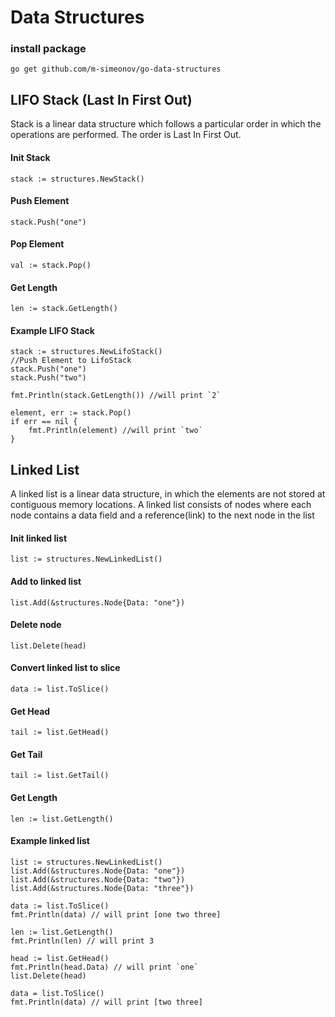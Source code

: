 # Data Structures

### install package
```` 
go get github.com/m-simeonov/go-data-structures
````

## LIFO Stack (Last In First Out)

Stack is a linear data structure which follows a particular order in which the operations are performed. The order is Last In First Out.

#### Init Stack
````
stack := structures.NewStack()
````

#### Push Element
````
stack.Push("one")
````

#### Pop Element
````
val := stack.Pop()
````

#### Get Length
````
len := stack.GetLength()
````

#### Example LIFO Stack
```` 
stack := structures.NewLifoStack()
//Push Element to LifoStack
stack.Push("one")
stack.Push("two")

fmt.Println(stack.GetLength()) //will print `2`

element, err := stack.Pop()
if err == nil {
    fmt.Println(element) //will print `two`
}
```` 

## Linked List
A linked list is a linear data structure, in which the elements are not stored at contiguous memory locations. A linked list consists of nodes where each node contains a data field and a reference(link) to the next node in the list

#### Init linked list
````
list := structures.NewLinkedList()
````

#### Add to linked list
````
list.Add(&structures.Node{Data: "one"})
````

#### Delete node
````
list.Delete(head)
````

#### Convert linked list to slice
````
data := list.ToSlice()
````

#### Get Head
````
tail := list.GetHead()
````

#### Get Tail
````
tail := list.GetTail()
````

#### Get Length
````
len := list.GetLength()
````

#### Example linked list
```` 
list := structures.NewLinkedList()
list.Add(&structures.Node{Data: "one"})
list.Add(&structures.Node{Data: "two"})
list.Add(&structures.Node{Data: "three"})

data := list.ToSlice()
fmt.Println(data) // will print [one two three]

len := list.GetLength()
fmt.Println(len) // will print 3

head := list.GetHead()
fmt.Println(head.Data) // will print `one`
list.Delete(head)

data = list.ToSlice()
fmt.Println(data) // will print [two three]
````